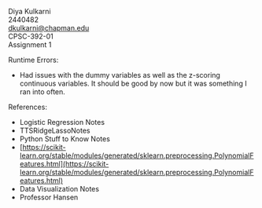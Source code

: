 Diya Kulkarni  
2440482  
[dkulkarni@chapman.edu](mailto:dkulkarni@chapman.edu)  
CPSC-392-01  
Assignment 1

Runtime Errors:

- Had issues with the dummy variables as well as the z-scoring continuous variables. It should be good by now but it was something I ran into often.

References:

- Logistic Regression Notes  
- TTSRidgeLassoNotes  
- Python Stuff to Know Notes  
- [https://scikit-learn.org/stable/modules/generated/sklearn.preprocessing.PolynomialFeatures.html](https://scikit-learn.org/stable/modules/generated/sklearn.preprocessing.PolynomialFeatures.html)  
- Data Visualization Notes  
- Professor Hansen